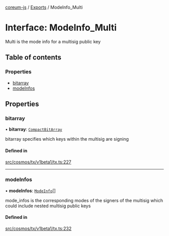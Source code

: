 [coreum-js](../README.md) / [Exports](../modules.md) / ModeInfo\_Multi

# Interface: ModeInfo\_Multi

Multi is the mode info for a multisig public key

## Table of contents

### Properties

- [bitarray](ModeInfo_Multi.md#bitarray)
- [modeInfos](ModeInfo_Multi.md#modeinfos)

## Properties

### bitarray

• **bitarray**: [`CompactBitArray`](../modules/internal_.md#compactbitarray)

bitarray specifies which keys within the multisig are signing

#### Defined in

[src/cosmos/tx/v1beta1/tx.ts:227](https://github.com/PulsaraIO/coreum-js/blob/64a1208/src/cosmos/tx/v1beta1/tx.ts#L227)

___

### modeInfos

• **modeInfos**: [`ModeInfo`](../modules.md#modeinfo)[]

mode_infos is the corresponding modes of the signers of the multisig
which could include nested multisig public keys

#### Defined in

[src/cosmos/tx/v1beta1/tx.ts:232](https://github.com/PulsaraIO/coreum-js/blob/64a1208/src/cosmos/tx/v1beta1/tx.ts#L232)
